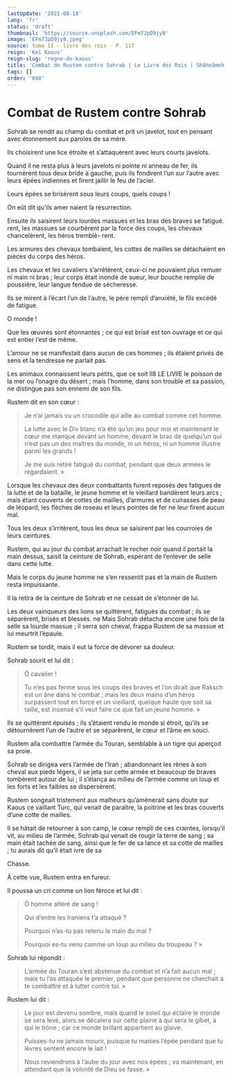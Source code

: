 ```yaml
---
lastUpdate: '2021-08-18'
lang: 'fr'
status: 'draft'
thumbnail: 'https://source.unsplash.com/EFm7JpD9jy8'
image: 'EFm7JpD9jy8.jpeg'
source: tome II - livre des rois - P. 117
reign: 'Keï Kaous'
reign-slug: 'regne-de-kaous'
title: 'Combat de Rustem contre Sohrab | Le Livre des Rois | Shâhnâmeh'
tags: []
order: '048'
---
```


<!-- LTeX: language=fr -->

# Combat de Rustem contre Sohrab

Sohrab se rendit au champ du combat et prit un javelot, tout en pensant avec étonnement aux paroles de sa mère.

Ils choisirent une lice étroite et s’attaquèrent avec leurs courts javelots.

Quand il ne resta plus à leurs javelots ni pointe ni anneau de fer, ils tournèrent tous deux bride à gauche, puis ils fondirent l’un sur l’autre avec leurs épées indiennes et firent jaillir le feu de l’acier.

Leurs épées se brisèrent sous leurs coups, quels coups !

On eût dit qu’ils amer naient la résurrection.

Ensuite ils saisirent leurs lourdes massues et les bras des braves se fatigué. rent, les massues se courbèrent par la force des coups, les chevaux chancelèrent, les héros tremblè-
rent.

Les armures des chevaux tombaient, les cottes de mailles se détachaient en pièces du corps des héros.

Les chevaux et les cavaliers s’arrêtèrent, ceux-ci ne pouvaient plus remuer ni main ni bras ; leur corps était inondé de sueur, leur bouche remplie de poussière, leur langue fendue de sécheresse.

Ils se mirent à l’écart l’un de l’autre, le père rempli d’anxiété, le fils excédé de fatigue.

O monde !

Que les œuvres sont étonnantes ; ce qui est brisé est ton ouvrage et ce qui est entier l’est de même.

L’amour ne se manifestait dans aucun de ces hommes ; ils étaient privés de sens et la tendresse ne parlait pas.

Les animaux connaissent leurs petits, que ce soit ll8 LE LlVllE le poisson de la mer ou l’onagre du désert ; mais l’homme, dans son trouble et sa passion, ne distingue pas son ennemi de son fils.

Rustem dit en son cœur :

> Je n’ai jamais vu un crocodile qui aille au combat comme cet homme.
>
> La lutte avec le Div blanc n’a été qu’un jeu pour moi et maintenant le cœur me manque devant un homme, devant le bras de quelqu’un qui n’est pas un des maîtres du monde, ni un héros, ni un homme illustre parmi les grands !
>
> Je me suis retiré fatigué du combat, pendant que deux armées le regardaient. »

Lorsque les chevaux des deux combattants furent reposés des fatigues de la lutte et de la bataille, le jeune homme et le vieillard bandèrent leurs arcs ; mais étant couverts de cottes de mailles, d’armures et de cuirasses de peau de léopard, les flèches de roseau et leurs pointes de fer ne leur firent aucun mal.

Tous les deux s’irritèrent, tous les deux se saisirent par les courroies de leurs ceintures.

Rustem, qui au jour du combat arrachait le rocher noir quand il portait la main dessus, saisit la ceinture de Sohrab, espérant de l’enlever de selle dans cette lutte.

Mais le corps du jeune homme ne s’en ressentit pas et la main de Rustem resta impuissante.

Il la retira de la ceinture de Sohrab et ne cessait de s’étonner de lui.

Les deux vainqueurs des lions se quittèrent, fatigués du combat ; ils se séparèrent, brisés et blessés. ne Mais Sohrab détacha encore une fois de la selle sa lourde massue ; il serra son cheval, frappa Rustem de sa massue et lui meurtrit l’épaule.

Rustem se tordit, mais il eut la force de dévorer sa douleur.

Sohrab sourit et lui dit :

> Ô cavalier !
>
> Tu n’es pas ferme sous les coups des braves et l’on dirait que Raksch est un âne dans le combat ; mais les deux mains d’un héros surpassent tout en force et un vieillard, quelque haute que soit sa taille, est insensé s’il veut faire ce que fait un jeune homme. »

Ils se quittèrent épuisés ; ils s’étaient rendu le monde si étroit, qu’ils se détournèrent l’un de l’autre et se séparèrent, le cœur et l’âme en souci.

Rustem alla combattre l’armée du Touran, semblable à un tigre qui aperçoit sa proie.

Sohrab se dirigea vers l’armée de l’Iran ; abandonnant les rênes à son cheval aux pieds légers, il se jeta sur cette armée et beaucoup de braves tombèrent autour de lui ; il s’élança au milieu de l’armée comme un loup et les forts et les faibles se dispersèrent.

Rustem songeait tristement aux malheurs qu’amènerait sans doute sur Kaous ce vaillant Turc, qui venait de paraître, la poitrine et les bras couverts d’une cotte de mailles.

Il se hâtait de retourner à son camp, le cœur rempli de ces craintes, lorsqu’il vit, au milieu de l’armée, Sohrab qui venait de rougir la terre de sang ; sa main était tachée de sang, ainsi que le fer de sa lance et sa cotte de mailles ; tu aurais dit qu’il était ivre de sa

Chasse.

À cette vue, Rustem entra en fureur.

Il poussa un cri comme un lion féroce et lui dit :

> Ô homme altéré de sang !
>
> Qui d’entre les Iraniens t’a attaqué ?
>
> Pourquoi n’as-tu pas retenu la main du mal ?
>
> Pourquoi es-tu venu comme un loup au milieu du troupeau ? »

Sohrab lui répondit :

> L’armée du Touran s’est abstenue du combat et n’a fait aucun mal ; mais tu l’as attaquée le premier, pendant que personne ne cherchait à te combattre et à lutter contre toi. »

Rustem lui dit :

> Le jour est devenu sombre, mais quand le soleil qui éclaire le monde se sera levé, alors se décalera sur cette plaine à qui sera le gibet, à qui le trône ; car ce monde brillant appartient au glaive.
>
> Puisses-tu ne jamais mourir, puisque tu manies l’épée pendant que tu lèvres sentent encore le lait !
>
> Nous reviendrons à l’aube du jour avec nos épées ; va maintenant, en attendant que la volonté de Dieu se fasse. »
